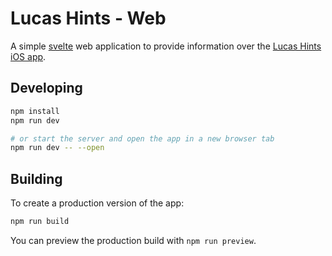 # Lucas Hints - Web

A simple [svelte](https://svelte.dev/) web application to provide
information over the [Lucas Hints iOS app]().

## Developing

```bash
npm install
npm run dev

# or start the server and open the app in a new browser tab
npm run dev -- --open
```

## Building

To create a production version of the app:

```bash
npm run build
```

You can preview the production build with `npm run preview`.
